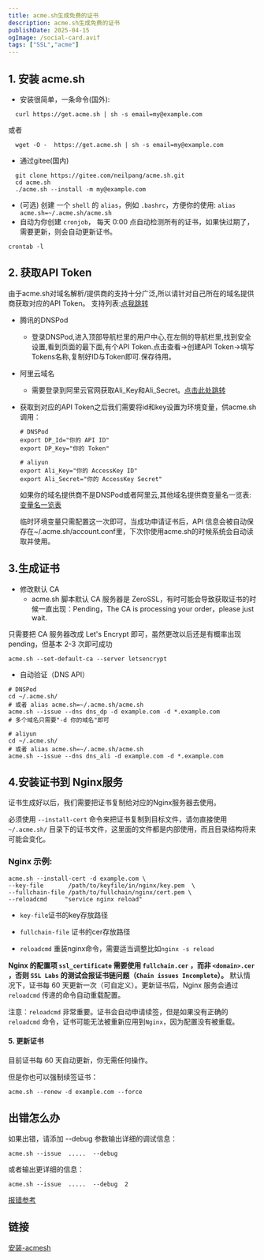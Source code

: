 ```yaml
---
title: acme.sh生成免费的证书
description: acme.sh生成免费的证书
publishDate: 2025-04-15
ogImage: /social-card.avif
tags: ["SSL","acme"]
---
```


## 1. 安装 acme.sh
  - 安装很简单，一条命令(国外):

```
  curl https://get.acme.sh | sh -s email=my@example.com
```
或者
```
  wget -O -  https://get.acme.sh | sh -s email=my@example.com
```
 - 通过gitee(国内)
```
  git clone https://gitee.com/neilpang/acme.sh.git
  cd acme.sh
  ./acme.sh --install -m my@example.com
```
 - (可选)
 创建 一个 `shell` 的 `alias`，例如 `.bashrc`，方便你的使用: `alias acme.sh=~/.acme.sh/acme.sh`
 - 自动为你创建 `cronjob`， 每天 0:00 点自动检测所有的证书，如果快过期了，需要更新，则会自动更新证书。
```
crontab -l
```
## 2. 获取API Token
由于acme.sh对域名解析/提供商的支持十分广泛,所以请针对自己所在的域名提供商获取对应的API Token。
支持列表:[点我跳转](https://github.com/acmesh-official/acme.sh/blob/master/dnsapi/README.md)
- 腾讯的DNSPod

  - 登录DNSPod,进入顶部导航栏里的用户中心,在左侧的导航栏里,找到安全设置,看到页面的最下面,有个API Token.点击查看->创建API Token->填写Tokens名称,复制好ID与Token即可.保存待用。

- 阿里云域名

  - 需要登录到阿里云官网获取Ali_Key和Ali_Secret。[点击此处跳转](https://account.aliyun.com/login/login.htm?oauth_callback=https%3A%2F%2Fusercenter.console.aliyun.com%2F&clearRedirectCookie=1&lang=zh#/manage/ak&userCode=okjhlpr5)
- 获取到对应的API Token之后我们需要将id和key设置为环境变量，供acme.sh调用：
  ```
  # DNSPod
  export DP_Id="你的 API ID"
  export DP_Key="你的 Token"

  # aliyun
  export Ali_Key="你的 AccessKey ID"
  export Ali_Secret="你的 AccessKey Secret"
  ```
  如果你的域名提供商不是DNSPod或者阿里云,其他域名提供商变量名一览表:[变量名一览表](https://github.com/acmesh-official/acme.sh/blob/master/dnsapi/README.md)

  临时环境变量只需配置这一次即可，当成功申请证书后，API 信息会被自动保存在~/.acme.sh/account.conf里，下次你使用acme.sh的时候系统会自动读取并使用。
## 3.生成证书
- 修改默认 CA
  - acme.sh 脚本默认 CA 服务器是 ZeroSSL，有时可能会导致获取证书的时候一直出现：Pending，The CA is processing your order，please just wait.

只需要把 CA 服务器改成 Let's Encrypt 即可，虽然更改以后还是有概率出现 pending，但基本 2-3 次即可成功
```
acme.sh --set-default-ca --server letsencrypt
```
- 自动验证（DNS API）
```
# DNSPod
cd ~/.acme.sh/
# 或者 alias acme.sh=~/.acme.sh/acme.sh
acme.sh --issue --dns dns_dp -d example.com -d *.example.com
# 多个域名只需要"-d 你的域名"即可

# aliyun
cd ~/.acme.sh/
# 或者 alias acme.sh=~/.acme.sh/acme.sh
acme.sh --issue --dns dns_ali -d example.com -d *.example.com
```
## 4.安装证书到 Nginx服务
证书生成好以后，我们需要把证书复制给对应的Nginx服务器去使用。

必须使用 `--install-cert` 命令来把证书复制到目标文件，请勿直接使用 `~/.acme.sh/` 目录下的证书文件，这里面的文件都是内部使用，而且目录结构将来可能会变化。
### Nginx 示例:
```
acme.sh --install-cert -d example.com \
--key-file       /path/to/keyfile/in/nginx/key.pem  \
--fullchain-file /path/to/fullchain/nginx/cert.pem \
--reloadcmd     "service nginx reload"
```
 - `key-file`证书的key存放路径

 - `fullchain-file` 证书的cer存放路径

 - `reloadcmd` 重装nginx命令，需要适当调整比如`nginx -s reload`

**Nginx 的配置项 `ssl_certificate` 需要使用 `fullchain.cer` ，而非 `<domain>.cer` ，否则 `SSL Labs` 的测试会报证书链问题（`Chain issues Incomplete`）。**
默认情况下，证书每 60 天更新一次（可自定义）。更新证书后，Nginx 服务会通过 `reloadcmd` 传递的命令自动重载配置。

注意：`reloadcmd` 非常重要。证书会自动申请续签，但是如果没有正确的 `reloadcmd` 命令，证书可能无法被重新应用到`Nginx`，因为配置没有被重载。

#### 5. 更新证书
目前证书每 60 天自动更新，你无需任何操作。

但是你也可以强制续签证书：
```
acme.sh --renew -d example.com --force
```
## 出错怎么办
如果出错，请添加 --debug 参数输出详细的调试信息：

`acme.sh --issue  .....  --debug`

或者输出更详细的信息：

`acme.sh --issue  .....  --debug  2`

[报错参考](https://github.com/acmesh-official/acme.sh/wiki/How-to-debug-acme.sh)

## 链接

[安装-acmesh](https://github.com/acmesh-official/acme.sh/wiki/%E8%AF%B4%E6%98%8E#1-%E5%AE%89%E8%A3%85-acmesh)
